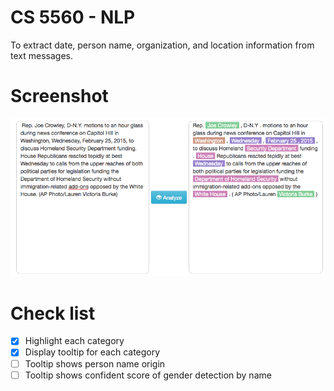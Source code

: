 # CS 5560 - NLP

To extract date, person name, organization, and location information from text messages.

# Screenshot

![Alt text](https://raw.githubusercontent.com/cnsgcu/CS5560/master/screenshot/demo.png "Demo")

# Check list
- [x] Highlight each category
- [x] Display tooltip for each category
- [ ] Tooltip shows person name origin
- [ ] Tooltip shows confident score of gender detection by name